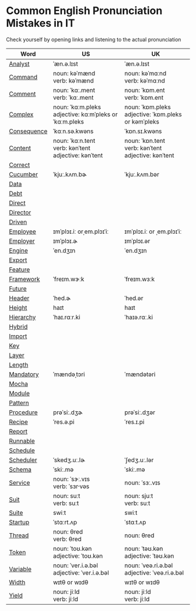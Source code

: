 # Common English Pronunciation Mistakes in IT

Check yourself by opening links and listening to the actual pronunciation

Word | US | UK
------------ | ------------- | -------------
[Analyst](https://dictionary.cambridge.org/us/dictionary/english/analyst) | ˈæn.ə.lɪst | ˈæn.ə.lɪst
[Command](https://dictionary.cambridge.org/us/dictionary/english/command) | noun: kəˈmænd<br>verb: kəˈmænd | noun: kəˈmɑːnd<br>verb: kəˈmɑːnd
[Comment](https://dictionary.cambridge.org/us/dictionary/english/comment) | noun: ˈkɑː.ment<br>verb: ˈkɑː.ment | noun: ˈkɒm.ent<br>verb: ˈkɒm.ent
[Complex](https://dictionary.cambridge.org/us/dictionary/english/complex) | noun: ˈkɑːm.pleks<br>adjective: kɑːmˈpleks or ˈkɑːm.pleks | noun: ˈkɒm.pleks<br>adjective: ˈkɒm.pleks or kəmˈpleks
[Consequence](https://dictionary.cambridge.org/us/dictionary/english/consequence) | ˈkɑːn.sə.kwəns | ˈkɒn.sɪ.kwəns
[Content](https://dictionary.cambridge.org/us/dictionary/english/content) | noun: ˈkɑːn.tent<br>verb: kənˈtent<br>adjective: kənˈtent | noun: ˈkɒn.tent<br>verb: kənˈtent<br>adjective: kənˈtent
[Correct](https://dictionary.cambridge.org/us/dictionary/english/correct) |  | 
[Cucumber](https://dictionary.cambridge.org/us/dictionary/english/cucumber) | ˈkjuː.kʌm.bɚ | ˈkjuː.kʌm.bər
[Data](https://dictionary.cambridge.org/us/dictionary/english/data) |  | 
[Debt](https://dictionary.cambridge.org/us/dictionary/english/debt) |  | 
[Direct](https://dictionary.cambridge.org/us/dictionary/english/direct) |  | 
[Director](https://dictionary.cambridge.org/us/dictionary/english/director) |  | 
[Driven](https://dictionary.cambridge.org/us/dictionary/english/driven) |  | 
[Employee](https://dictionary.cambridge.org/us/dictionary/english/employee) | ɪmˈplɔɪ.iː orˌem.plɔɪˈiː | ɪmˈplɔɪ.iː or ˌem.plɔɪˈiː
[Employer](https://dictionary.cambridge.org/us/dictionary/english/employer) | ɪmˈplɔɪ.ɚ | ɪmˈplɔɪ.ər
[Engine](https://dictionary.cambridge.org/us/dictionary/english/engine) | ˈen.dʒɪn | ˈen.dʒɪn
[Export](https://dictionary.cambridge.org/us/dictionary/english/export) |  | 
[Feature](https://dictionary.cambridge.org/us/dictionary/english/feature) |  | 
[Framework](https://dictionary.cambridge.org/us/dictionary/english/framework) | ˈfreɪm.wɝːk | ˈfreɪm.wɜːk
[Future](https://dictionary.cambridge.org/us/dictionary/english/future) |  | 
[Header](https://dictionary.cambridge.org/us/dictionary/english/header) | ˈhed.ɚ | ˈhed.ər
[Height](https://dictionary.cambridge.org/us/dictionary/english/height) | haɪt | haɪt
[Hierarchy](https://dictionary.cambridge.org/us/dictionary/english/hierarchy) | ˈhaɪ.rɑːr.ki | ˈhaɪə.rɑː.ki
[Hybrid](https://dictionary.cambridge.org/us/dictionary/english/hybrid) |  | 
[Import](https://dictionary.cambridge.org/us/dictionary/english/import) |  | 
[Key](https://dictionary.cambridge.org/us/dictionary/english/key) |  | 
[Layer](https://dictionary.cambridge.org/us/dictionary/english/layer) |  | 
[Length](https://dictionary.cambridge.org/us/dictionary/english/length) |  | 
[Mandatory](https://dictionary.cambridge.org/us/dictionary/english/mandatory) | ˈmændəˌtɔri | ˈmændətəri
[Mocha](https://dictionary.cambridge.org/us/dictionary/english/mocha) |  | 
[Module](https://dictionary.cambridge.org/us/dictionary/english/module) |  | 
[Pattern](https://dictionary.cambridge.org/us/dictionary/english/pattern) |  | 
[Procedure](https://dictionary.cambridge.org/us/dictionary/english/procedure) | prəˈsiː.dʒɚ | prəˈsiː.dʒər
[Recipe](https://dictionary.cambridge.org/us/dictionary/english/recipe) | ˈres.ə.pi | ˈres.ɪ.pi
[Report](https://dictionary.cambridge.org/us/dictionary/english/report) |  | 
[Runnable](https://www.merriam-webster.com/dictionary/runnable) |  | 
[Schedule](https://dictionary.cambridge.org/us/dictionary/english/schedule) |  | 
[Scheduler](https://dictionary.cambridge.org/us/dictionary/english/scheduler) | ˈskedʒ.uː.lɚ | ˈʃedʒ.uː.lər
[Schema](https://dictionary.cambridge.org/us/dictionary/english/schema) | ˈskiː.mə | ˈskiː.mə
[Service](https://dictionary.cambridge.org/us/dictionary/english/service) | noun: ˈsɝː.vɪs<br>verb: ˈsɜr·vəs | noun: ˈsɜː.vɪs
[Suit](https://dictionary.cambridge.org/us/dictionary/english/suit) | noun: suːt<br>verb: suːt | noun: sjuːt<br>verb: suːt
[Suite](https://dictionary.cambridge.org/us/dictionary/english/suite) | swiːt | swiːt
[Startup](https://dictionary.cambridge.org/us/dictionary/english/start-up) | ˈstɑːrt.ʌp | ˈstɑːt.ʌp
[Thread](https://dictionary.cambridge.org/us/dictionary/english/thread) | noun: θred<br>verb: θred | noun: θred
[Token](https://dictionary.cambridge.org/us/dictionary/english/token) | noun: ˈtoʊ.kən<br>adjective: ˈtoʊ.kən | noun: ˈtəʊ.kən<br>adjective: ˈtəʊ.kən
[Variable](https://dictionary.cambridge.org/us/dictionary/english/variable) | noun: ˈver.i.ə.bəl<br>adjective: ˈver.i.ə.bəl | noun: ˈveə.ri.ə.bəl<br>adjective: ˈveə.ri.ə.bəl
[Width](https://dictionary.cambridge.org/us/dictionary/english/width) | wɪtθ or wɪdθ | wɪtθ or wɪdθ
[Yield](https://dictionary.cambridge.org/us/dictionary/english/yield) | noun: jiːld<br>verb: jiːld | noun: jiːld<br>verb: jiːld